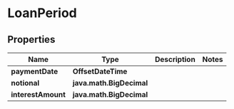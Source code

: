 

# LoanPeriod


## Properties

Name | Type | Description | Notes
------------ | ------------- | ------------- | -------------
**paymentDate** | **OffsetDateTime** |  | 
**notional** | **java.math.BigDecimal** |  | 
**interestAmount** | **java.math.BigDecimal** |  | 



